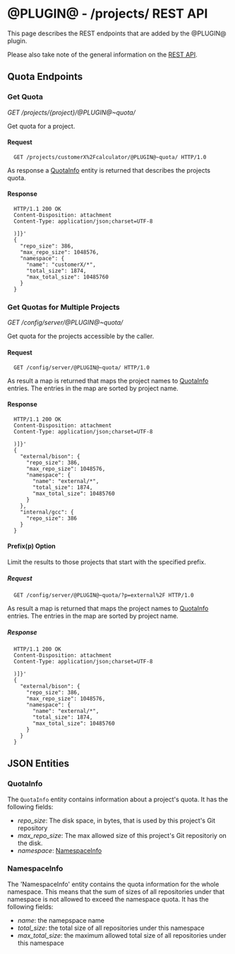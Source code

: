 @PLUGIN@ - /projects/ REST API
==============================

This page describes the REST endpoints that are added by the @PLUGIN@
plugin.

Please also take note of the general information on the
[REST API](../../../Documentation/rest-api.html).

<a id="project-endpoints"> Quota Endpoints
------------------------------------------

### <a id="get-quota"> Get Quota
_GET /projects/\{project\}/@PLUGIN@~quota/_

Get quota for a project.

#### Request

```
  GET /projects/customerX%2Fcalculator/@PLUGIN@~quota/ HTTP/1.0
```

As response a [QuotaInfo](#quota-info) entity is returned
that describes the projects quota.

#### Response

```
  HTTP/1.1 200 OK
  Content-Disposition: attachment
  Content-Type: application/json;charset=UTF-8

  )]}'
  {
    "repo_size": 386,
    "max_repo_size": 1048576,
    "namespace": {
      "name": "customerX/*",
      "total_size": 1874,
      "max_total_size": 10485760
    }
  }
```

### <a id="get-quotas"> Get Quotas for Multiple Projects
_GET /config/server/@PLUGIN@~quota/_

Get quota for the projects accessible by the caller.

#### Request

```
  GET /config/server/@PLUGIN@~quota/ HTTP/1.0
```

As result a map is returned that maps the project names to
[QuotaInfo](#quota-info) entries. The entries in the map are sorted
by project name.

#### Response

```
  HTTP/1.1 200 OK
  Content-Disposition: attachment
  Content-Type: application/json;charset=UTF-8

  )]}'
  {
    "external/bison": {
      "repo_size": 386,
      "max_repo_size": 1048576,
      "namespace": {
        "name": "external/*",
        "total_size": 1874,
        "max_total_size": 10485760
      }
    },
    "internal/gcc": {
      "repo_size": 386
    }
  }
```

#### Prefix(p) Option

Limit the results to those projects that start with the specified
prefix.

##### Request

```
  GET /config/server/@PLUGIN@~quota/?p=external%2F HTTP/1.0
```

As result a map is returned that maps the project names to
[QuotaInfo](#quota-info) entries. The entries in the map are sorted
by project name.

##### Response

```
  HTTP/1.1 200 OK
  Content-Disposition: attachment
  Content-Type: application/json;charset=UTF-8

  )]}'
  {
    "external/bison": {
      "repo_size": 386,
      "max_repo_size": 1048576,
      "namespace": {
        "name": "external/*",
        "total_size": 1874,
        "max_total_size": 10485760
      }
    }
  }
```

<a id="json-entities">JSON Entities
-----------------------------------

### <a id="quota-info"></a>QuotaInfo

The `QuotaInfo` entity contains information about a project's quota.
It has the following fields:

* _repo\_size_: The disk space, in bytes, that is used by this project's Git repository
* _max\_repo\_size_: The max allowed size of this project's Git repositoriy on the disk.
* _namespace_: [NamespaceInfo](#namespace-info)


### <a id="namespace-info"></a>NamespaceInfo

The 'NamespaceInfo' entity contains the quota information for the whole namespace.
This means that the sum of sizes of all repositories under that namespace is not
allowed to exceed the namespace quota. It has the following fields:

* _name_: the namepspace name
* _total\_size_: the total size of all repositories under this namespace
* _max\_total\_size_: the maximum allowed total size of all repositories under this
  namespace
